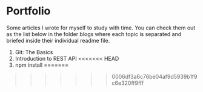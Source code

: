 # Portfolio
Some articles I wrote for myself to study with time. You can check them out as the list below in the folder blogs where each topic is separated and briefed inside their individual  readme file. 

1. Git: The Basics
2. Introduction to REST API
<<<<<<< HEAD
3. npm install
=======
>>>>>>> 0006df3a6c76be04af9d5939b1f9c6e320ff9fff
